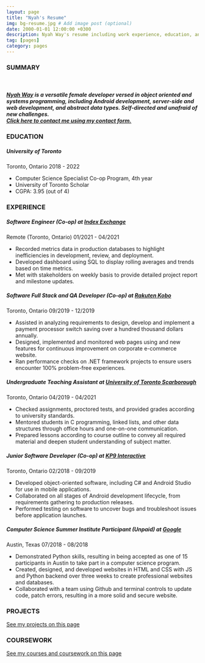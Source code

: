 ```yaml
---
layout: page
title: "Nyah's Resume"
img: bg-resume.jpg # Add image post (optional)
date: 2000-01-01 12:00:00 +0300
description: Nyah Way's resume including work experience, education, and links to projects she has worked on.
tag: [pages]
category: pages
---
```


<div class="resume">
	<h3 class="section_header">SUMMARY</h3>
	<br>
	<h5 class="details">
	<a href="{{ site.baseurl }}/about/">Nyah Way</a> is a versatile female developer versed in object oriented and systems programming, including Android development, server-side and web development, and abstract data types. Self-directed and unafraid of new challenges.
	<br>
	<a href="{{ site.baseurl }}/contact/" class="details">
	  Click here to contact me using my contact form.
	</a>
	<h3 class="section_header">EDUCATION</h3>
	<h5 class="resume_title">
    University of Toronto
  </h5>
  <p class="date">
    Toronto, Ontario 2018 - 2022
  </p>
	<ul class="details">
		<li>Computer Science Specialist Co-op Program, 4th year</li>
		<li>University of Toronto Scholar</li>
		<li>CGPA: 3.95 (out of 4)</li>
	</ul>
	<h3 class="section_header">EXPERIENCE</h3>
	<h5 class="resume_title">
    Software Engineer (Co-op) at <a href="https://www.indexexchange.com/">Index Exchange</a>
  </h5>
  <p class="date">
    Remote (Toronto, Ontario) 01/2021 - 04/2021
  </p>
	<ul class="details">
		<li>Recorded metrics data in production databases to highlight inefficiencies in development, review, and deployment.</li>
		<li>Developed dashboard using SQL to display rolling averages and trends based on time metrics.</li>
		<li>Met with stakeholders on weekly basis to provide detailed project report and milestone updates.</li>
	</ul>
	<h5 class="resume_title">
    Software Full Stack and QA Developer (Co-op) at <a href="https://www.kobo.com/">Rakuten Kobo</a>
  </h5>
  <p class="date">
    Toronto, Ontario 09/2019 - 12/2019
  </p>
	<ul class="details">
		<li>Assisted in analyzing requirements to design, develop and implement a payment processor switch saving over a hundred thousand dollars annually.</li>
		<li>Designed, implemented and monitored web pages using and new features for continuous improvement on corporate e-commerce website.</li>
		<li>Ran performance checks on .NET framework projects to ensure users encounter 100% problem-free experiences.</li>
	</ul>
	<h5 class="resume_title">
    Undergraduate Teaching Assistant at <a href="https://www.utsc.utoronto.ca/home/">University of Toronto Scarborough</a>
  </h5>
  <p class="date">
    Toronto, Ontario 04/2019 - 04/2021
  </p>
	<ul class="details">
		<li>Checked assignments, proctored tests, and provided grades according to university standards.</li>
		<li>Mentored students in C programming, linked lists, and other data structures through office hours and one-on-one communication.</li>
		<li>Prepared lessons according to course outline to convey all required material and deepen student understanding of subject matter.</li>
	</ul>
	<h5 class="resume_title">
    Junior Software Developer (Co-op) at <a href="https://www.kp9.ca/">KP9 Interactive</a>
  </h5>
  <p class="date">
    Toronto, Ontario 02/2018 - 09/2019
  </p>
	<ul class="details">
		<li>Developed object-oriented software, including C# and Android Studio for use in mobile applications.</li>
		<li>Collaborated on all stages of Android development lifecycle, from requirements gathering to production releases.</li>
		<li>Performed testing on software to uncover bugs and troubleshoot issues before application launches.</li>
	</ul>
	<h5 class="resume_title">
    Computer Science Summer Institute Participant (Unpaid) at <a href="https://google.com">Google</a>
  </h5>
  <p class="date">
    Austin, Texas 07/2018 - 08/2018
  </p>
	<ul class="details">
			<li>Demonstrated Python skills, resulting in being accepted as one of 15 participants in Austin to take part in a computer science program.</li>
			<li>Created, designed, and developed websites in HTML and CSS with JS and Python backend over three weeks to create professional websites and databases.</li>
			<li>Collaborated with a team using Github and terminal controls to update code, patch errors, resulting in a more solid and secure website.</li>
	</ul>
  <h3 class="section_header">PROJECTS</h3>
  <a class="details" href="{{site.baseurl}}/projects/">See my projects on this page</a>
  <h3 class="section_header">COURSEWORK</h3>
  <a class="details" href="{{site.baseurl}}/list-of-classes-and-descriptions/">See my courses and coursework on this page</a>
</div>